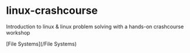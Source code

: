 # linux-crashcourse
Introduction to linux &amp; linux problem solving with a hands-on crashcourse workshop

[File Systems](/File Systems)
